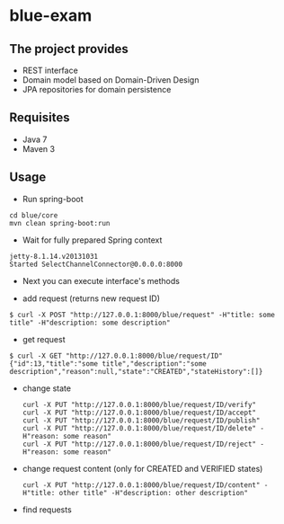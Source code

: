 # blue-exam

## The project provides
* REST interface
* Domain model based on Domain-Driven Design 
* JPA repositories for domain persistence

## Requisites
* Java 7
* Maven 3

## Usage
* Run spring-boot
```
cd blue/core
mvn clean spring-boot:run
```

* Wait for fully prepared Spring context
```
jetty-8.1.14.v20131031
Started SelectChannelConnector@0.0.0.0:8000
```
* Next you can execute interface's methods
  
 * add request (returns new request ID)
  ```
  $ curl -X POST "http://127.0.0.1:8000/blue/request" -H"title: some title" -H"description: some description"
  ```
 
 * get request
  ```
  $ curl -X GET "http://127.0.0.1:8000/blue/request/ID"
  {"id":13,"title":"some title","description":"some description","reason":null,"state":"CREATED","stateHistory":[]}
  ```
* change state
  ```
  curl -X PUT "http://127.0.0.1:8000/blue/request/ID/verify"
  curl -X PUT "http://127.0.0.1:8000/blue/request/ID/accept"
  curl -X PUT "http://127.0.0.1:8000/blue/request/ID/publish"
  curl -X PUT "http://127.0.0.1:8000/blue/request/ID/delete" -H"reason: some reason"
  curl -X PUT "http://127.0.0.1:8000/blue/request/ID/reject" -H"reason: some reason"
  ```

* change request content (only for CREATED and VERIFIED states)
  ```
  curl -X PUT "http://127.0.0.1:8000/blue/request/ID/content" -H"title: other title" -H"description: other description"
  ```

* find requests
  ```
  ```

